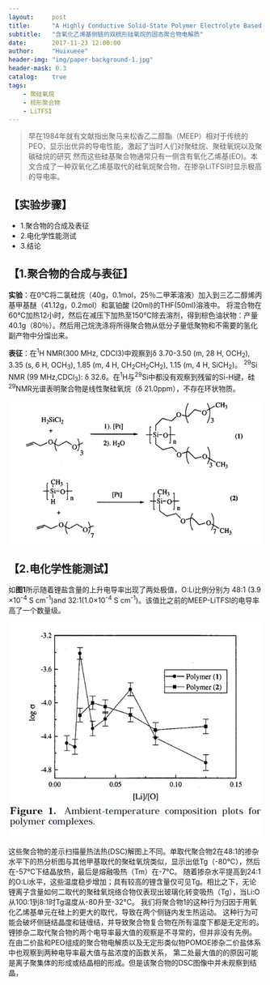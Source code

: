 ```yaml
---
layout:     post
title:      "A Highly Conductive Solid-State Polymer Electrolyte Based on a Double-Comb Polysiloxane Polymer with Oligo(ethylene oxide) Side Chains"
subtitle:   "含氧化乙烯基侧链的双梳形硅氧烷的固态聚合物电解质"
date:       2017-11-23 12:00:00
author:     "Huixueee"
header-img: "img/paper-background-1.jpg"
header-mask: 0.3
catalog:    true
tags:
    - 聚硅氧烷
    - 梳形聚合物
    - LiTFSI
---
```


>早在1984年就有文献指出聚马来松香乙二醇酯（MEEP）相对于传统的PEO，显示出优异的导电性能，激起了当时人们对聚硅烷、聚硅氧烷以及聚碳硅烷的研究
然而这些硅基聚合物通常只有一侧含有氧化乙烯基(EO)。本文合成了一种双氧化乙烯基取代的硅氧烷聚合物，在掺杂LiTFSI时显示极高的导电率。
                                                                         
                                                                         
## 【实验步骤】
* 1.聚合物的合成及表征
* 2.电化学性能测试
* 3.结论

## 【1.聚合物的合成与表征】
**实验**：在0℃将二氯硅烷（40g，0.1mol，25％二甲苯溶液）加入到三乙二醇烯丙基甲基醚（41.12g，0.2mol）和氯铂酸
(20ml)的THF(50ml)溶液中。 将混合物在60℃加热12小时，然后在减压下加热至150℃除去溶剂，得到棕色油状物：产量40.1g（80％）。然后用己烷洗涤将所得聚合物从低分子量低聚物和不需要的氢化副产物中分馏出来。

**表征**：在<sup>1</sup>H NMR(300 MHz, CDCl3)中观察到δ 3.70-3.50 (m, 28 H, OCH<sub>2</sub>), 3.35 (s, 6 H, OCH<sub>3</sub>), 1.85 (m, 4 H, CH<sub>2</sub>CH<sub>2</sub>CH<sub>2</sub>), 1.15 (m, 4 H, SiCH<sub>2</sub>)。
<sup>29</sup>Si NMR (99 MHz,CDCl<sub>3</sub>): δ 32.6。在<sup>1</sup>H与<sup>29</sup>Si中都没有观察到残留的Si-H键，硅<sup>29</sup>NMR光谱表明聚合物是线性聚硅氧烷（δ 21.0ppm），不存在环状物质。

![img](/img/in-post/post-1/post-1.jpg)

## 【2.电化学性能测试】
如**图1**所示随着锂盐含量的上升电导率出现了两处极值，O:Li比例分别为 48:1 (3.9 ×10<sup>-4</sup> S cm<sup>-1</sup>)and 32:1(1.0×10<sup>-4</sup> S cm<sup>-1</sup>)。该值比之前的MEEP-LiTFSI的电导率高了一个数量级。

![img](/img/in-post/post-1/post-2.jpg)

这些聚合物的差示扫描量热法热(DSC)解图上不同。单取代聚合物2在48:1的掺杂水平下的热分析图与其他甲基取代的聚硅氧烷类似，显示出低Tg（-80℃），然后在-57℃下结晶放热，最后是熔融吸热（Tm）在-7℃。 
随着掺杂水平提高到24:1的O:Li水平，这些温度稳步增加；具有较高的锂含量仅可见Tg。相比之下，无论锂离子含量如何二取代的聚硅氧烷络合物仅表现出玻璃化转变吸热（Tg），当Li:O从100:1到8:1时Tg温度从-80升至-32℃。
我们将聚合物1的这种行为归因于用氧化乙烯基单元在硅上的更大的取代，导致在两个侧链内发生热运动。 这种行为可能会破坏侧链结晶度和链缠结，并导致聚合物复合物在所有温度下都是无定形的。
锂掺杂二取代聚合物的两个电导率最大值的观察是不寻常的，但并非没有先例。 在由二价盐和PEO组成的聚合物电解质以及无定形类似物POMOE掺杂二价盐体系中也观察到两种电导率最大值与盐浓度的函数关系，
第二处最大值的的原因可能是离子聚集体的形成或结晶相的形成。但是该聚合物的DSC图像中并未观察到结晶，